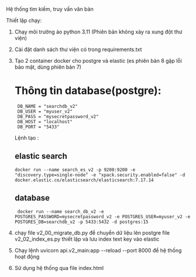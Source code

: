 Hệ thống tìm kiếm, truy vấn văn bản 

Thiết lập chạy:
1. Chạy môi trường ảo python 3.11 (Phiên bản không xảy ra xung đột thư viện)
2. Cài đặt danh sách thư viện có trong requirements.txt
3. Tạo 2 container docker cho postgre và elastic (es phiên bản 8 gặp lỗi bảo mật, dùng phiên bản 7)
    # Thông tin database(postgre):
        DB_NAME = "searchdb_v2"
        DB_USER = "myuser_v2"
        DB_PASS = "mysecretpassword_v2"
        DB_HOST = "localhost"
        DB_PORT = "5433"
    Lệnh tạo :
    ## elastic search
       docker run --name search_es_v2 -p 9200:9200 -e "discovery.type=single-node" -e "xpack.security.enabled=false" -d docker.elastic.co/elasticsearch/elasticsearch:7.17.14
    ## database
        docker run --name search_db_v2 -e POSTGRES_PASSWORD=mysecretpassword_v2 -e POSTGRES_USER=myuser_v2 -e POSTGRES_DB=searchdb_v2 -p 5433:5432 -d postgres:15
    


4. chạy file v2_00_migrate_db.py để chuyển dữ liệu lên postgre
        file v2_02_index_es.py thiết lập và lưu index text key vào elastic

5. Chạy lệnh uvicorn api.v2_main:app --reload --port 8000 để hệ thống hoạt động
6. Sử dụng hệ thống qua file index.html
